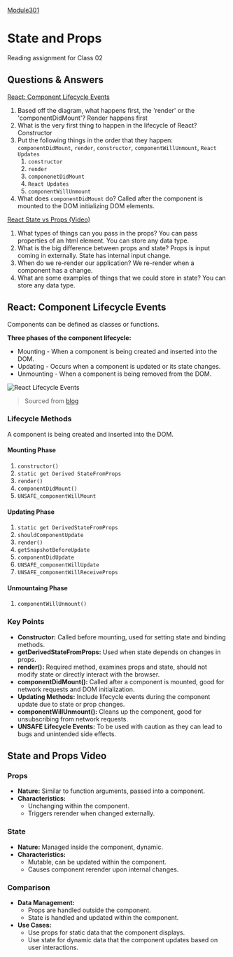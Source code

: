 [Module301](../README.md)
# State and Props

Reading assignment for Class 02

## Questions & Answers

[React: Component Lifecycle Events](https://medium.com/@joshuablankenshipnola/react-component-lifecycle-events-cb77e670a093)

1. Based off the diagram, what happens first, the 'render' or the 'componentDidMount'? Render happens first
2. What is the very first thing to happen in the lifecycle of React? Constructor
3. Put the following things in the order that they happen: `componentDidMount`, `render`, `constructor`, `componentWillUnmount`, `React Updates`
    1. `constructor`
    2. `render`
    3. `componenetDidMount`
    4. `React Updates`
    5. `componentWillUnmount`
4. What does `componentDidMount` do? Called after the component is mounted to the DOM initializing DOM elements.

[React State vs Props (Video)](https://www.youtube.com/watch?v=IYvD9oBCuJI)

1. What types of things can you pass in the props? You can pass properties of an html element. You can store any data type.
2. What is the big difference between props and state? Props is input coming in externally. State has internal input change.
3. When do we re-render our application? We re-render when a component has a change.
4. What are some examples of things that we could store in state? You can store any data type.

## React: Component Lifecycle Events

Components can be defined as classes or functions.

**Three phases of the component lifecycle:**

* Mounting - When a component is being created and inserted into the DOM.
* Updating - Occurs when a component is updated or its state changes.
* Unmounting - When a component is being removed from the DOM.

![React Lifecycle Events](https://miro.medium.com/v2/resize:fit:1100/format:webp/0*0saPKFiTUk6W3FYp)
>Sourced from [blog](https://medium.com/@joshuablankenshipnola/react-component-lifecycle-events-cb77e670a093)

### Lifecycle Methods

A component is being created and inserted into the DOM.

#### Mounting Phase

1. `constructor()`
2. `static get Derived StateFromProps`
3. `render()`
4. `componentDidMount()`
5. `UNSAFE_componentWillMount`

#### Updating Phase

1. `static get DerivedStateFromProps`
2. `shouldComponentUpdate`
3. `render()`
4. `getSnapshotBeforeUpdate`
5. `componentDidUpdate`
6. `UNSAFE_componentWillUpdate`
7. `UNSAFE_componentWillReceiveProps`

#### Unmountaing Phase

1. `componentWillUnmount()`

### Key Points

* **Constructor:** Called before mounting, used for setting state and binding methods.
* **getDerivedStateFromProps:** Used when state depends on changes in props.
* **render():** Required method, examines props and state, should not modify state or directly interact with the browser.
* **componentDidMount():** Called after a component is mounted, good for network requests and DOM initialization.
* **Updating Methods:** Include lifecycle events during the component update due to state or prop changes.
* **componentWillUnmount():** Cleans up the component, good for unsubscribing from network requests.
* **UNSAFE Lifecycle Events:** To be used with caution as they can lead to bugs and unintended side effects.

## State and Props Video

### Props

* **Nature:** Similar to function arguments, passed into a component.
* **Characteristics:**
  * Unchanging within the component.
  * Triggers rerender when changed externally.

### State

* **Nature:** Managed inside the component, dynamic.
* **Characteristics:**
  * Mutable, can be updated within the component.
  * Causes component rerender upon internal changes.

### Comparison

* **Data Management:**
  * Props are handled outside the component.
  * State is handled and updated within the component.
* **Use Cases:**
  * Use props for static data that the component displays.
  * Use state for dynamic data that the component updates based on user interactions.

